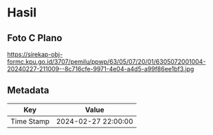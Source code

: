 # Hasil

## Foto C Plano

https://sirekap-obj-formc.kpu.go.id/3707/pemilu/ppwp/63/05/07/20/01/6305072001004-20240227-211009--8c716cfe-9971-4e04-a4d5-a99f86ee1bf3.jpg


## Metadata

| Key        | Value               |
| ---------- | ------------------- |
| Time Stamp | 2024-02-27 22:00:00 |



